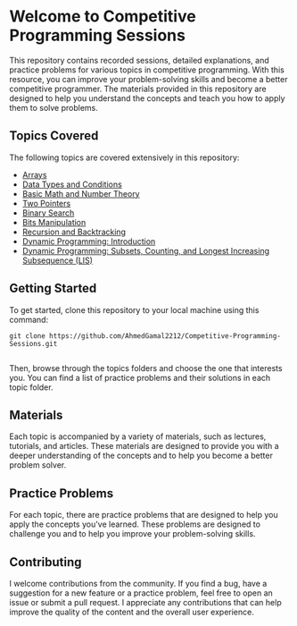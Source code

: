 # Welcome to Competitive Programming Sessions

This repository contains recorded sessions, detailed explanations, and practice problems for various topics in competitive programming. With this resource, you can improve your problem-solving skills and become a better competitive programmer. The materials provided in this repository are designed to help you understand the concepts and teach you how to apply them to solve problems.

## **Topics Covered**

The following topics are covered extensively in this repository:

-   [Arrays](https://github.com/AhmedGamal2212/Competitive-Programming-Sessions/tree/master/Arrays)
-   [Data Types and Conditions](https://github.com/AhmedGamal2212/Competitive-Programming-Sessions/tree/master/Data%20Types%20%26%20Conditions)
-   [Basic Math and Number Theory](https://github.com/AhmedGamal2212/Competitive-Programming-Sessions/tree/master/Basic%20Math%20%26%20Number%20Theory)
-   [Two Pointers](https://github.com/AhmedGamal2212/Competitive-Programming-Sessions/tree/master/Two%20Pointers)
-   [Binary Search](https://github.com/AhmedGamal2212/Competitive-Programming-Sessions/tree/master/Binary%20Search)
-   [Bits Manipulation](https://github.com/AhmedGamal2212/Competitive-Programming-Sessions/tree/master/Bits%20Manipulation)
-   [Recursion and Backtracking](https://github.com/AhmedGamal2212/Competitive-Programming-Sessions/tree/master/Recursion%20%26%20Backtracking)
-   [Dynamic Programming: Introduction](https://github.com/AhmedGamal2212/Competitive-Programming-Sessions/tree/master/Dynamic%20Programming/Introduction)
-   [Dynamic Programming: Subsets, Counting, and Longest Increasing Subsequence (LIS)](https://github.com/AhmedGamal2212/Competitive-Programming-Sessions/tree/master/Dynamic%20Programming/Subsets%20-%20LIS%20-%20Counting)

## Getting Started

To get started, clone this repository to your local machine using this command:

```
git clone https://github.com/AhmedGamal2212/Competitive-Programming-Sessions.git


```

Then, browse through the topics folders and choose the one that interests you. You can find a list of practice problems and their solutions in each topic folder.

## **Materials**

Each topic is accompanied by a variety of materials, such as lectures, tutorials, and articles. These materials are designed to provide you with a deeper understanding of the concepts and to help you become a better problem solver.

## **Practice Problems**

For each topic, there are practice problems that are designed to help you apply the concepts you've learned. These problems are designed to challenge you and to help you improve your problem-solving skills.

## Contributing

I welcome contributions from the community. If you find a bug, have a suggestion for a new feature or a practice problem, feel free to open an issue or submit a pull request. I appreciate any contributions that can help improve the quality of the content and the overall user experience.